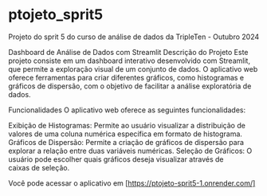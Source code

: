 # ptojeto_sprit5
Projeto do sprit 5 do curso de análise de dados da TripleTen - Outubro 2024

Dashboard de Análise de Dados com Streamlit
Descrição do Projeto
Este projeto consiste em um dashboard interativo desenvolvido com Streamlit, que permite a exploração visual de um conjunto de dados. O aplicativo web oferece ferramentas para criar diferentes gráficos, como histogramas e gráficos de dispersão, com o objetivo de facilitar a análise exploratória de dados.

Funcionalidades
O aplicativo web oferece as seguintes funcionalidades:

Exibição de Histogramas: Permite ao usuário visualizar a distribuição de valores de uma coluna numérica específica em formato de histograma.
Gráficos de Dispersão: Permite a criação de gráficos de dispersão para explorar a relação entre duas variáveis numéricas.
Seleção de Gráficos: O usuário pode escolher quais gráficos deseja visualizar através de caixas de seleção.

Você pode acessar o aplicativo em [https://ptojeto-sprit5-1.onrender.com/]